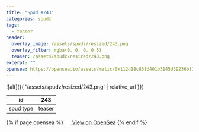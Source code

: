```yaml
---
title: "Spud #243"
categories: spudz
tags:
  - teaser
header:
  overlay_image: /assets/spudz/resized/243.png
  overlay_filter: rgba(0, 0, 0, 0.5)
  teaser: /assets/spudz/resized/243.png
excerpt: ""
opensea: https://opensea.io/assets/matic/0x112d18c861d401b3145d39236bf149f01e18beed/243
---
```

![alt]({{ '/assets/spudz/resized/243.png' | relative_url }})

| id | 243 |
|-|-|
| spud type | teaser |

{% if page.opensea %}
<a href="{{page.opensea}}" class="btn btn--info" onclick="window.open(this.href, '_blank'); return false;"><img src="/assets/images/opensea.svg" width="16px"><span>  View on OpenSea</span></a>
{% endif %}
